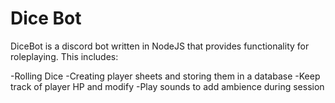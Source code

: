 # Dice Bot

DiceBot is a discord bot written in NodeJS that provides functionality for roleplaying. This includes:

-Rolling Dice
-Creating player sheets and storing them in a database
-Keep track of player HP and modify
-Play sounds to add ambience during session

